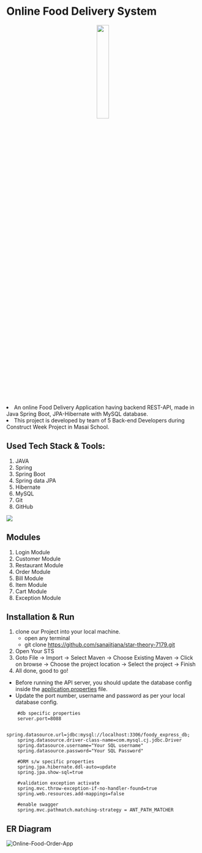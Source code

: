 #  Online Food Delivery System

<p align="center">
  <img style="width:25%;" src="https://www.bing.com/th/id/OGC.a62e8a8c05e1dabe118f1c15f3531b16?pid=1.7&rurl=https%3a%2f%2fd12man5gwydfvl.cloudfront.net%2fwp-content%2fuploads%2f2014%2f06%2f27233933%2fDelivery-Loop1.gif&ehk=HwYMlGZVX5hM01E7eKrYgxYLu15Iv1QyA%2bvwYEE5Q3I%3d" />
</p>


<li>An online Food Delivery Application having backend REST-API, made in Java Spring Boot, JPA-Hibernate with MySQL database.
<li> This project is developed by team of 5 Back-end Developers during Construct Week Project in Masai School.
 
 
## Used Tech Stack & Tools:
1. JAVA
2. Spring
3. Spring Boot
4. Spring data JPA
5. Hibernate
6. MySQL
7. Git
8. GitHub

[![](https://skillicons.dev/icons?i=java,spring,hibernate,mysql,git,github)]()

## Modules
1. Login Module
2. Customer Module
3. Restaurant Module
4. Order Module
5. Bill Module
6. Item Module
7. Cart Module
8. Exception Module

## Installation & Run

1. clone our Project into your local machine.
      - open any terminal
      - git clone https://github.com/sanajitjana/star-theory-7179.git
2. Open Your STS
3. Goto File -> Import -> Select Maven -> Choose Existing Maven -> Click on browse -> Choose the project location -> Select the project -> Finish
4. All done, good to go!

* Before running the API server, you should update the database config inside the [application.properties](https://github.com/sanajitjana/star-theory-7179/blob/master/FoodyExpress/src/main/resources/application.properties) file. 
* Update the port number, username and password as per your local database config.

```
    #db specific properties
    server.port=8088
    
    spring.datasource.url=jdbc:mysql://localhost:3306/foody_express_db;
    spring.datasource.driver-class-name=com.mysql.cj.jdbc.Driver
    spring.datasource.username="Your SQL username"
    spring.datasource.password="Your SQL Password"
    
    #ORM s/w specific properties
    spring.jpa.hibernate.ddl-auto=update
    spring.jpa.show-sql=true
    
    #validation exception activate
    spring.mvc.throw-exception-if-no-handler-found=true
    spring.web.resources.add-mappings=false
    
    #enable swagger
    spring.mvc.pathmatch.matching-strategy = ANT_PATH_MATCHER

```

## ER Diagram
![Online-Food-Order-App](https://user-images.githubusercontent.com/76105799/203701190-7211e27e-4afa-4110-af11-375a538fd17d.png)



